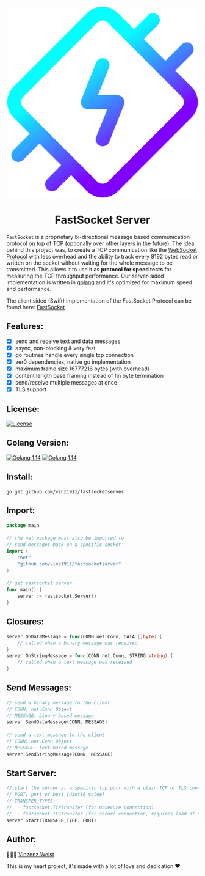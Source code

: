 <div align="center">
    <h1>
        <br>
            <a href="https://github.com/Vinz1911/FastSocketServer"><img src="https://github.com/Vinz1911/FastSocketServer/blob/master/.fastsocketserver.svg" alt="FastSocket" width="500"></a>
        <br>
        <br>
            FastSocket Server
        <br>
    </h1>
</div>

`FastSocket` is a proprietary bi-directional message based communication protocol on top of TCP (optionally over other layers in the future). The idea behind this project was, to create a TCP communication like the [WebSocket Protocol](https://tools.ietf.org/html/rfc6455) with less overhead and the ability to track every 8192 bytes read or written on the socket without waiting for the whole message to be transmitted. This allows it to use it as **protocol for speed tests** for measuring the TCP throughput performance. Our server-sided implementation is written in [golang](https://golang.org/) and it's optimized for maximum speed and performance.

The client sided (Swift) implementation of the FastSocket Protocol can be found here: [FastSocket](https://github.com/Vinz1911/FastSocket).

## Features:
- [X] send and receive text and data messages
- [X] async, non-blocking & very fast
- [X] go routines handle every single tcp connection
- [X] zer0 dependencies, native go implementation
- [X] maximum frame size 16777216 bytes (with overhead)
- [X] content length base framing instead of fin byte termination
- [X] send/receive multiple messages at once
- [X] TLS support

## License:
[![License](https://img.shields.io/badge/license-GPLv3-blue.svg?longCache=true&style=flat)](https://github.com/Vinz1911/FastSocketServer/blob/master/LICENSE)

## Golang Version:
[![Golang 1.14](https://img.shields.io/badge/Golang-1.14-00ADD8.svg?logo=go&style=flat)](https://golang.org) [![Golang 1.14](https://img.shields.io/badge/Packages-Support-00ADD8.svg?logo=go&style=flat)](https://golang.org)

## Install:
```shell script
go get github.com/vinz1911/fastsocketserver
```

## Import:
```go
package main

// the net package must also be imported to
// send messages back on a specific socket
import (
    "net"
    "github.com/vinz1911/fastsocketserver"
)

// get fastsocket server
func main() {
    server := fastsocket.Server{}
}
```

## Closures:
```go
server.OnDataMessage = func(CONN net.Conn, DATA []byte) {
    // called when a binary message was received
}
server.OnStringMessage = func(CONN net.Conn, STRING string) {
    // called when a text message was received
}
```

## Send Messages:
```go
// send a binary message to the client
// CONN: net.Conn Object
// MESSAGE: binary based message
server.SendDataMessage(CONN, MESSAGE)

// send a text message to the client
// CONN: net.Conn Object
// MESSAGE: text based message
server.SendStringMessage(CONN, MESSAGE)
```

## Start Server:
```go
// start the server at a specific tcp port with a plain TCP or TLS connection
// PORT: port of host (Uint16 value)
// TRANSFER_TYPES:
//  - fastsocket.TCPTransfer (for unsecure connection)
//  - fastsocket.TLSTransfer (for secure connection, requires load of ssl certs)
server.Start(TRANSFER_TYPE, PORT)
```

## Author:
👨🏼‍💻 [Vinzenz Weist](https://github.com/Vinz1911)

This is my heart project, it's made with a lot of love and dedication ❤️